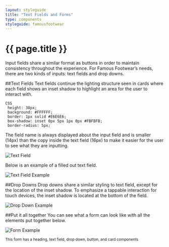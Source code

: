 ```yaml
---
layout: styleguide
title: "Text Fields and Forms"
type: components
styleguide: famousfootwear
---
```


# {{ page.title }}
Input fields share a similar format as buttons in order to maintain consistency throughout the experience. For Famous Footwear’s needs, there are two kinds of inputs: text fields and drop downs.


##Text Fields
Text fields continue the lighting structure seen in cards where each field shows an inset shadow to highlight an area for the user to interact with.

	CSS 
     height: 38px;
     background: #FFFFFF;
     border: 1px solid #E6E6E6;
     box-shadow: inset 0px 5px 1px 0px #FBFBFB;
     border-radius: 5px;

The field name is always displayed about the input field and is smaller (14px) than the copy inside the text field (16px) to make it easier for the user to see what they are inputting.

![Text Field](../../../assets/famousfootwear/images/components-fields-forms-field.png "Text Field")

Below is an example of a filled out text field.

![Text Field Example](../../../assets/famousfootwear/images/components-fields-forms-example.png "Text Field Example")


##Drop Downs
Drop downs share a similar styling to text field, except for the location of the inset shadow. To emphasize a tappable interaction for touch devices, the inset shadow is located at the bottom of the field.

![Drop Down Example](../../../assets/famousfootwear/images/components-fields-forms-dropdown-example.png "Drop Down Example")


##Put it all together
You can see what a form can look like with all the elements put together below.

![Form Example](../../../assets/famousfootwear/images/components-fields-forms-form-example.png "Form Example")

<small>This form has a heading, text field, drop down, button, and card components</small>
